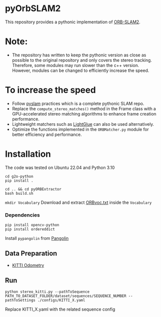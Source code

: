 # pyOrbSLAM2

This repository provides a pythonic implementation of [ORB-SLAM2](https://github.com/raulmur/ORB_SLAM2).

# Note:
* The repository has written to keep the pythonic version as close as possible to the original repository and only covers the stereo tracking. Therefore, some modules may run slower than the c++ version.
However, modules can be changed to efficiently increase the speed.


# To increase the speed

* Follow [pyslam](https://github.com/luigifreda/pyslam/tree/master) practices which is a complete pythonic SLAM repo.
* Replace the ```compute_stereo_matches()``` method in the Frame class with a GPU-accelerated stereo matching algorithms to enhance frame creation performance.
* Lightweight matchers such as [LightGlue](https://github.com/cvg/LightGlue) can also be used alternatively.
* Optimize the functions implemented in the ```ORBMatcher.py``` module for better efficiency and performance.


# Installation

The code was tested on Ubuntu 22.04 and Python 3.10

```
cd g2o-python
pip install .

cd .. && cd pyORBExtractor
bash build.sh

```
```mkdir Vocabulary``` 
Download and extract [ORBvoc.txt](https://github.com/raulmur/ORB_SLAM2/tree/master/Vocabulary) inside the ```Vocabulary```

### Dependencies

```
pip install opencv-python
pip install ordereddict

```
Install ```pypangolin``` from [Pangolin](https://github.com/stevenlovegrove/Pangolin/tree/master)

## Data Preparation
* [KITTI Odometry](http://www.cvlibs.net/datasets/kitti/eval_odometry.php)

## Run

```
python stereo_kitti.py --pathToSequence PATH_TO_DATASET_FOLDER/dataset/sequences/SEQUENCE_NUMBER --pathToSettings ./configs/KITTI_X.yaml

```
Replace KITTI_X.yaml with the related sequence config
